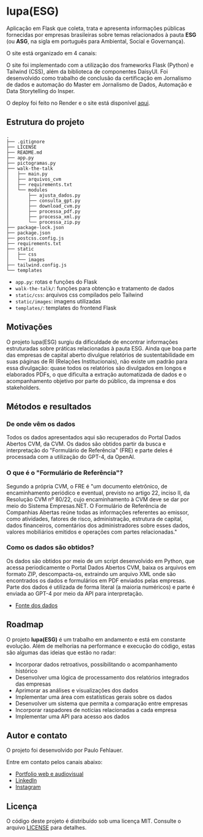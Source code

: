 # lupa(ESG)

Aplicação em Flask que coleta, trata e apresenta informações públicas fornecidas por empresas brasileiras sobre temas relacionados à pauta **ESG** (ou **ASG**, na sigla em português para Ambiental, Social e Governança).

O site está organizado em 4 canais:

O site foi implementado com a utilização dos frameworks Flask (Python) e Tailwind (CSS), além da biblioteca de componentes DaisyUI. Foi desenvolvido como trabalho de conclusão da certificação em Jornalismo de dados e automação do Master em Jornalismo de Dados, Automação e Data Storytelling do Insper.

O deploy foi feito no Render e o site está disponível [aqui](https://lupa-esg.onrender.com/).

## Estrutura do projeto

```
.
├── .gitignore
├── LICENSE
├── README.md
├── app.py
├── pictogramas.py
├── walk-the-talk
│   ├── main.py
│   ├── arquivos_cvm
│   ├── requirements.txt
│   └── modules
│       ├── ajusta_dados.py
│       ├── consulta_gpt.py
│       ├── download_cvm.py
│       ├── processa_pdf.py
│       ├── processa_xml.py
│       └── processa_zip.py
├── package-lock.json
├── package.json
├── postcss.config.js
├── requirements.txt
├── static
│   ├── css
│   └── images
├── tailwind.config.js
└── templates
```

- `app.py`: rotas e funções do Flask
- `walk-the-talk/`: funções para obtenção e tratamento de dados
- `static/css`: arquivos css compilados pelo Tailwind
- `static/images`: imagens utilizadas
- `templates/`: templates do frontend Flask

## Motivações

O projeto lupa(ESG) surgiu da dificuldade de encontrar informações estruturadas sobre práticas relacionadas à pauta ESG. Ainda que boa parte das empresas de capital aberto divulgue relatórios de sustentabilidade em suas páginas de RI (Relações Institucionais), não existe um padrão para essa divulgação: quase todos os relatórios são divulgados em longos e elaborados PDFs, o que dificulta a extração automatizada de dados e o acompanhamento objetivo por parte do público, da imprensa e dos stakeholders.

## Métodos e resultados

### De onde vêm os dados

Todos os dados apresentados aqui são recuperados do Portal Dados Abertos CVM, da CVM. Os dados são obtidos partir da busca e interpretação do "Formulário de Referência" (FRE) e parte deles é processada com a utilização do GPT-4, da OpenAI.

### O que é o "Formulário de Referência"?

Segundo a própria CVM, o FRE é "um documento eletrônico, de encaminhamento periódico e eventual, previsto no artigo 22, inciso II, da Resolução CVM nº 80/22, cujo encaminhamento à CVM deve se dar por meio do Sistema Empresas.NET. O Formulário de Referência de Companhias Abertas reúne todas as informações referentes ao emissor, como atividades, fatores de risco, administração, estrutura de capital, dados financeiros, comentários dos administradores sobre esses dados, valores mobiliários emitidos e operações com partes relacionadas."

### Como os dados são obtidos?

Os dados são obtidos por meio de um script desenvolvido em Python, que acessa periodicamente o Portal Dados Abertos CVM, baixa os arquivos em formato ZIP, descompacta-os, extraindo um arquivo XML onde são encontrados os dados e formulários em PDF enviados pelas empresas. Parte dos dados é utilizada de forma literal (a maioria numéricos) e parte é enviada ao GPT-4 por meio da API para interpretação.

- [Fonte dos dados](https://dados.cvm.gov.br/dataset/cia_aberta-doc-fre)

## Roadmap

O projeto **lupa(ESG)** é um trabalho em andamento e está em constante evolução. Além de melhorias na performance e execução do código, estas são algumas das ideias que estão no radar:

- Incorporar dados retroativos, possibilitando o acompanhamento histórico
- Desenvolver uma lógica de processamento dos relatórios integrados das empresas
- Aprimorar as análises e visualizações dos dados
- Implementar uma área com estatísticas gerais sobre os dados
- Desenvolver um sistema que permita a comparação entre empresas
- Incorporar raspadores de notícias relacionadas a cada empresa
- Implementar uma API para acesso aos dados

## Autor e contato

O projeto foi desenvolvido por Paulo Fehlauer.

Entre em contato pelos canais abaixo:

- [Portfolio web e audiovisual](https://fehla.xyz/)
- [LinkedIn](https://www.linkedin.com/in/paulo-fehlauer/)
- [Instagram](https://www.instagram.com/fehlauer/)

## Licença

O código deste projeto é distribuído sob uma licença MIT. Consulte o arquivo [LICENSE](LICENSE) para detalhes.
